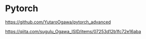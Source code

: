 # Pytorch

https://github.com/YutaroOgawa/pytorch_advanced

https://qiita.com/sugulu_Ogawa_ISID/items/07253d12b1fc72e16aba
